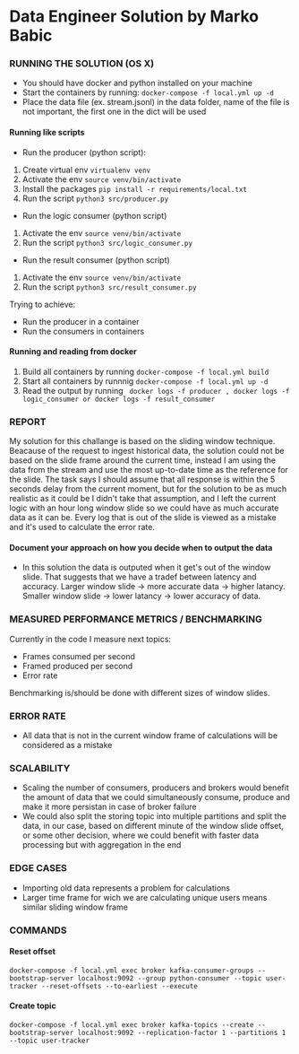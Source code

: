 # Data Engineer Solution by Marko Babic

### RUNNING THE SOLUTION (OS X)

- You should have docker and python installed on your machine
- Start the containers by running: ``` docker-compose -f local.yml up -d ```
- Place the data file (ex. stream.jsonl) in the data folder, name of the file is not important, the first one in the dict will be used

#### Running like scripts 

- Run the producer (python script):
1. Create virtual env ``` virtualenv venv ```
2. Activate the env ``` source venv/bin/activate ```
3. Install the packages ``` pip install -r requirements/local.txt ```
4. Run the script ``` python3 src/producer.py ```

- Run the logic consumer (python script)
1. Activate the env ``` source venv/bin/activate ```
2. Run the script ``` python3 src/logic_consumer.py ```

- Run the result consumer (python script)
1. Activate the env ``` source venv/bin/activate ```
2. Run the script ``` python3 src/result_consumer.py ```

Trying to achieve: 
- Run the producer in a container
- Run the consumers in containers

#### Running and reading from docker

1. Build all containers by running ``` docker-compose -f local.yml build ```
2. Start all containers by runnnig ``` docker-compose -f local.yml up -d ```
3. Read the output by running ``` docker logs -f producer , docker logs -f logic_consumer or docker logs -f result_consumer```

### REPORT

My solution for this challange is based on the sliding window technique. Beacause of the request to ingest historical data, the solution could not be based on the slide frame around the current time, instead I am using the data from the stream and use the most up-to-date time as the reference for the slide. The task says I should assume that all response is within the 5 seconds delay from the current moment, but for the solution to be as much realistic as it could be I didn't take that assumption, and I left the current logic with an hour long window slide so we could have as much accurate data as it can be. Every log that is out of the slide is viewed as a mistake and it's used to calculate the error rate. 


#### Document your approach on how you decide when to output the data

- In this solution the data is outputed when it get's out of the window slide. That suggests that we have a tradef between latency and accuracy. Larger window slide -> more accurate data -> higher latancy. Smaller window slide -> lower latancy -> lower accuracy of data. 

### MEASURED PERFORMANCE METRICS / BENCHMARKING

Currently in the code I measure next topics:

- Frames consumed per second
- Framed produced per second
- Error rate

Benchmarking is/should be done with different sizes of window slides.

### ERROR RATE

- All data that is not in the current window frame of calculations will be considered as a mistake

### SCALABILITY

- Scaling the number of consumers, producers and brokers would benefit the amount of data that we could simultaneously consume, produce and make it more persistan in case of broker failure
- We could also split the storing topic into multiple partitions and split the data, in our case, based on different minute of the window slide offset, or some other decision, where we could benefit with faster data processing but with aggregation in the end

###  EDGE CASES

- Importing old data represents a problem for calculations 
- Larger time frame for wich we are calculating unique users means similar sliding window frame 


### COMMANDS 

#### Reset offset

``` docker-compose -f local.yml exec broker kafka-consumer-groups --bootstrap-server localhost:9092 --group python-consumer --topic user-tracker --reset-offsets --to-earliest --execute ```

#### Create topic

``` docker-compose -f local.yml exec broker kafka-topics --create --bootstrap-server localhost:9092 --replication-factor 1 --partitions 1 --topic user-tracker ```
